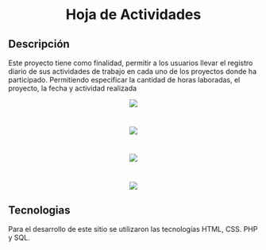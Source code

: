 
 <div align="center">

# Hoja de Actividades
</div>

## Descripción 
Este proyecto tiene como finalidad, permitir a los usuarios llevar el registro diario de sus actividades de trabajo en cada uno de los proyectos donde ha participado. Permitiendo especificar la cantidad de horas laboradas, el proyecto, la fecha y actividad realizada


 <div align="center">

![](https://drive.google.com/thumbnail?id=1T-NP6LuRveaFiwfw9eZAO6W01MloG2S8&sz=w500)


# 


![](https://drive.google.com/thumbnail?id=1T-NP6LuRveaFiwfw9eZAO6W01MloG2S8&sz=w500)
 

# 


![](https://drive.google.com/thumbnail?id=1-_yq7i5PRk-PyoFi2HqmUYD2dVoCQ2Om&sz=w500)


# 


![](https://drive.google.com/thumbnail?id=1T-NP6LuRveaFiwfw9eZAO6W01MloG2S8&sz=w500)

</div>


## Tecnologias
Para el desarrollo de este sitio se utilizaron las tecnologías HTML, CSS. PHP y SQL.
